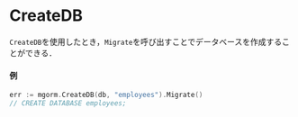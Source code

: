 # CreateDB
`CreateDB`を使用したとき，`Migrate`を呼び出すことでデータベースを作成することができる．

#### 例
```go
err := mgorm.CreateDB(db, "employees").Migrate()
// CREATE DATABASE employees;
```
